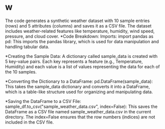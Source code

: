 # w
The code generates a synthetic weather dataset with 10 sample entries (rows) and 5 attributes (columns) and saves it as a CSV file. The dataset includes weather-related features like temperature, humidity, wind speed, pressure, and cloud cover.
*Code Breakdown:
Imports:
import pandas as pd: This imports the pandas library, which is used for data manipulation and handling tabular data.

*Creating the Sample Data:
A dictionary called sample_data is created with 5 key-value pairs. Each key represents a feature (e.g., Temperature, Humidity) and each value is a list of values representing the data for each of the 10 samples.

*Converting the Dictionary to a DataFrame:
pd.DataFrame(sample_data): This takes the sample_data dictionary and converts it into a DataFrame, which is a table-like structure used for organizing and manipulating data.

*Saving the DataFrame to a CSV File:
sample_df.to_csv("sample_weather_data.csv", index=False): This saves the DataFrame as a CSV file named sample_weather_data.csv in the current directory. The index=False ensures that the row numbers (indices) are not included in the CSV file.
